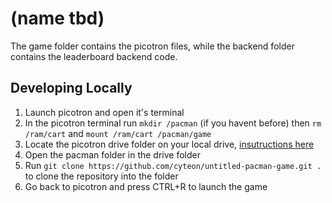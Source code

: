 # (name tbd)
The game folder contains the picotron files, while the backend folder contains the leaderboard backend code.

## Developing Locally
1. Launch picotron and open it's terminal
2. In the picotron terminal run `mkdir /pacman` (if you havent before) then `rm /ram/cart` and `mount /ram/cart /pacman/game`
3. Locate the picotron drive folder on your local drive, [insutructions here](https://www.lexaloffle.com/dl/docs/picotron_manual.html#Drive_Storage)
4. Open the pacman folder in the drive folder
5. Run `git clone https://github.com/cyteon/untitled-pacman-game.git .` to clone the repository into the folder
6. Go back to picotron and press CTRL+R to launch the game
